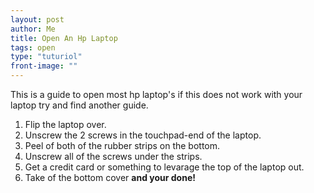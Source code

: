 ```yaml
---
layout: post
author: Me
title: Open An Hp Laptop
tags: open
type: "tuturiol"
front-image: ""
---
```


This is a guide to open most hp laptop's if this does not work with your laptop try and find another guide.




1. Flip the laptop over.
2. Unscrew the 2 screws in the touchpad-end of the laptop.
3. Peel of both of the rubber strips on the bottom.
4. Unscrew all of the screws under the strips.
5. Get a credit card or something to levarage the top of the laptop out.
6. Take of the bottom cover **and your done!**